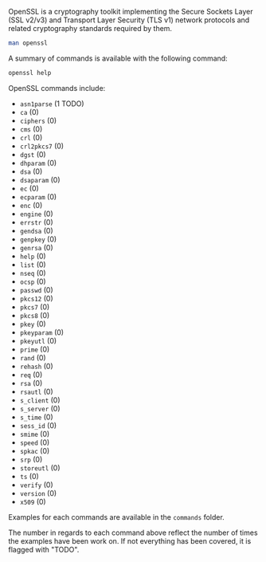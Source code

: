 OpenSSL is a cryptography toolkit implementing the Secure Sockets Layer (SSL v2/v3) and Transport Layer Security (TLS v1) network protocols and related cryptography standards required by them.

```bash
man openssl
```

A summary of commands is available with the following command:
```bash
openssl help
```

OpenSSL commands include:

* `asn1parse` (1 TODO)
* `ca` (0)
* `ciphers` (0)
* `cms` (0)
* `crl` (0)
* `crl2pkcs7` (0)
* `dgst` (0)
* `dhparam` (0)
* `dsa` (0)
* `dsaparam` (0)
* `ec` (0)
* `ecparam` (0)
* `enc` (0)
* `engine` (0)
* `errstr` (0)
* `gendsa` (0)
* `genpkey` (0)
* `genrsa` (0)
* `help` (0)
* `list` (0)
* `nseq` (0)
* `ocsp` (0)
* `passwd` (0)
* `pkcs12` (0)
* `pkcs7` (0)
* `pkcs8` (0)
* `pkey` (0)
* `pkeyparam` (0)
* `pkeyutl` (0)
* `prime` (0)
* `rand` (0)
* `rehash` (0)
* `req` (0)
* `rsa` (0)
* `rsautl` (0)
* `s_client` (0)
* `s_server` (0)
* `s_time` (0)
* `sess_id` (0)
* `smime` (0)
* `speed` (0)
* `spkac` (0)
* `srp` (0)
* `storeutl` (0)
* `ts` (0)
* `verify` (0)
* `version` (0)
* `x509` (0)

Examples for each commands are available in the `commands` folder.

The number in regards to each command above reflect the number of times the examples have been work on. If not everything has been covered, it is flagged with "TODO".
